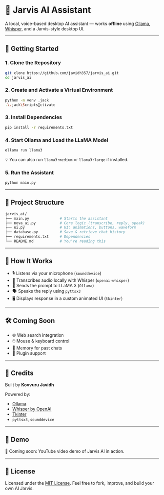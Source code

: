 
# 🤖 Jarvis AI Assistant

A local, voice-based desktop AI assistant — works **offline** using [Ollama](https://ollama.com), [Whisper](https://github.com/openai/whisper), and a Jarvis-style desktop UI.

---

## 🚀 Getting Started

### 1. Clone the Repository

```bash
git clone https://github.com/javidh357/jarvis_ai.git
cd jarvis_ai
```

### 2. Create and Activate a Virtual Environment

```bash
python -m venv .jack
.\.jack\Scriptsctivate
```

### 3. Install Dependencies

```bash
pip install -r requirements.txt
```

### 4. Start Ollama and Load the LLaMA Model

```bash
ollama run llama3
```

💡 You can also run `llama3:medium` or `llama3:large` if installed.

### 5. Run the Assistant

```bash
python main.py
```

---

## 📁 Project Structure

```bash
jarvis_ai/
├── main.py              # Starts the assistant
├── nova_ai.py           # Core logic (transcribe, reply, speak)
├── ui.py                # UI: animations, buttons, waveform
├── database.py          # Save & retrieve chat history
├── requirements.txt     # Dependencies
└── README.md            # You're reading this
```

---

## 🧠 How It Works

- 🎙️ Listens via your microphone (`sounddevice`)
- 📝 Transcribes audio locally with Whisper (`openai-whisper`)
- 💬 Sends the prompt to LLaMA 3 (`Ollama`)
- 🗣️ Speaks the reply using `pyttsx3`
- 🖥️ Displays response in a custom animated UI (`tkinter`)

---

## 🛠️ Coming Soon

- 🌐 Web search integration
- 🖱️ Mouse & keyboard control
- 🧠 Memory for past chats
- 🔌 Plugin support

---

## 🙌 Credits

Built by **Kovvuru Javidh**

Powered by:

- [Ollama](https://ollama.com)
- [Whisper by OpenAI](https://github.com/openai/whisper)
- [Tkinter](https://docs.python.org/3/library/tkinter.html)
- `pyttsx3`, `sounddevice`

---

## 📸 Demo

🎥 Coming soon: YouTube video demo of Jarvis AI in action.

---

## 📜 License

Licensed under the [MIT License](LICENSE). Feel free to fork, improve, and build your own AI Jarvis.

